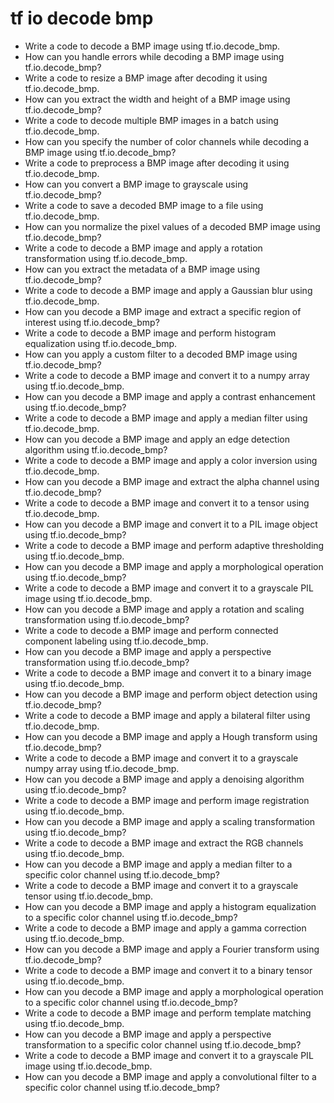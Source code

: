 # tf io decode bmp

- Write a code to decode a BMP image using tf.io.decode_bmp.
- How can you handle errors while decoding a BMP image using tf.io.decode_bmp?
- Write a code to resize a BMP image after decoding it using tf.io.decode_bmp.
- How can you extract the width and height of a BMP image using tf.io.decode_bmp?
- Write a code to decode multiple BMP images in a batch using tf.io.decode_bmp.
- How can you specify the number of color channels while decoding a BMP image using tf.io.decode_bmp?
- Write a code to preprocess a BMP image after decoding it using tf.io.decode_bmp.
- How can you convert a BMP image to grayscale using tf.io.decode_bmp?
- Write a code to save a decoded BMP image to a file using tf.io.decode_bmp.
- How can you normalize the pixel values of a decoded BMP image using tf.io.decode_bmp?
- Write a code to decode a BMP image and apply a rotation transformation using tf.io.decode_bmp.
- How can you extract the metadata of a BMP image using tf.io.decode_bmp?
- Write a code to decode a BMP image and apply a Gaussian blur using tf.io.decode_bmp.
- How can you decode a BMP image and extract a specific region of interest using tf.io.decode_bmp?
- Write a code to decode a BMP image and perform histogram equalization using tf.io.decode_bmp.
- How can you apply a custom filter to a decoded BMP image using tf.io.decode_bmp?
- Write a code to decode a BMP image and convert it to a numpy array using tf.io.decode_bmp.
- How can you decode a BMP image and apply a contrast enhancement using tf.io.decode_bmp?
- Write a code to decode a BMP image and apply a median filter using tf.io.decode_bmp.
- How can you decode a BMP image and apply an edge detection algorithm using tf.io.decode_bmp?
- Write a code to decode a BMP image and apply a color inversion using tf.io.decode_bmp.
- How can you decode a BMP image and extract the alpha channel using tf.io.decode_bmp?
- Write a code to decode a BMP image and convert it to a tensor using tf.io.decode_bmp.
- How can you decode a BMP image and convert it to a PIL image object using tf.io.decode_bmp?
- Write a code to decode a BMP image and perform adaptive thresholding using tf.io.decode_bmp.
- How can you decode a BMP image and apply a morphological operation using tf.io.decode_bmp?
- Write a code to decode a BMP image and convert it to a grayscale PIL image using tf.io.decode_bmp.
- How can you decode a BMP image and apply a rotation and scaling transformation using tf.io.decode_bmp?
- Write a code to decode a BMP image and perform connected component labeling using tf.io.decode_bmp.
- How can you decode a BMP image and apply a perspective transformation using tf.io.decode_bmp?
- Write a code to decode a BMP image and convert it to a binary image using tf.io.decode_bmp.
- How can you decode a BMP image and perform object detection using tf.io.decode_bmp?
- Write a code to decode a BMP image and apply a bilateral filter using tf.io.decode_bmp.
- How can you decode a BMP image and apply a Hough transform using tf.io.decode_bmp?
- Write a code to decode a BMP image and convert it to a grayscale numpy array using tf.io.decode_bmp.
- How can you decode a BMP image and apply a denoising algorithm using tf.io.decode_bmp?
- Write a code to decode a BMP image and perform image registration using tf.io.decode_bmp.
- How can you decode a BMP image and apply a scaling transformation using tf.io.decode_bmp?
- Write a code to decode a BMP image and extract the RGB channels using tf.io.decode_bmp.
- How can you decode a BMP image and apply a median filter to a specific color channel using tf.io.decode_bmp?
- Write a code to decode a BMP image and convert it to a grayscale tensor using tf.io.decode_bmp.
- How can you decode a BMP image and apply a histogram equalization to a specific color channel using tf.io.decode_bmp?
- Write a code to decode a BMP image and apply a gamma correction using tf.io.decode_bmp.
- How can you decode a BMP image and apply a Fourier transform using tf.io.decode_bmp?
- Write a code to decode a BMP image and convert it to a binary tensor using tf.io.decode_bmp.
- How can you decode a BMP image and apply a morphological operation to a specific color channel using tf.io.decode_bmp?
- Write a code to decode a BMP image and perform template matching using tf.io.decode_bmp.
- How can you decode a BMP image and apply a perspective transformation to a specific color channel using tf.io.decode_bmp?
- Write a code to decode a BMP image and convert it to a grayscale PIL image using tf.io.decode_bmp.
- How can you decode a BMP image and apply a convolutional filter to a specific color channel using tf.io.decode_bmp?